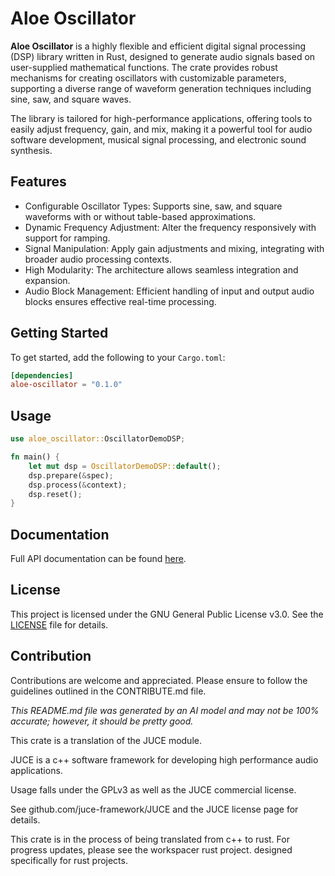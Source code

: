 # Aloe Oscillator

**Aloe Oscillator** is a highly flexible and efficient digital signal processing (DSP) library written in Rust, designed to generate audio signals based on user-supplied mathematical functions. The crate provides robust mechanisms for creating oscillators with customizable parameters, supporting a diverse range of waveform generation techniques including sine, saw, and square waves.

The library is tailored for high-performance applications, offering tools to easily adjust frequency, gain, and mix, making it a powerful tool for audio software development, musical signal processing, and electronic sound synthesis.

## Features

- Configurable Oscillator Types: Supports sine, saw, and square waveforms with or without table-based approximations.
- Dynamic Frequency Adjustment: Alter the frequency responsively with support for ramping.
- Signal Manipulation: Apply gain adjustments and mixing, integrating with broader audio processing contexts.
- High Modularity: The architecture allows seamless integration and expansion.
- Audio Block Management: Efficient handling of input and output audio blocks ensures effective real-time processing.

## Getting Started

To get started, add the following to your `Cargo.toml`:

```toml
[dependencies]
aloe-oscillator = "0.1.0"
```

## Usage

```rust
use aloe_oscillator::OscillatorDemoDSP;

fn main() {
    let mut dsp = OscillatorDemoDSP::default();
    dsp.prepare(&spec);
    dsp.process(&context);
    dsp.reset();
}
```

## Documentation

Full API documentation can be found [here](https://github.com/klebs6/aloe-rs).

## License

This project is licensed under the GNU General Public License v3.0. See the [LICENSE](LICENSE) file for details.

## Contribution

Contributions are welcome and appreciated. Please ensure to follow the guidelines outlined in the CONTRIBUTE.md file.



*This README.md file was generated by an AI model and may not be 100% accurate; however, it should be pretty good.*

This crate is a translation of the JUCE module.

JUCE is a c++ software framework for developing high performance audio applications.

Usage falls under the GPLv3 as well as the JUCE commercial license.

See github.com/juce-framework/JUCE and the JUCE license page for details.

This crate is in the process of being translated from c++ to rust. For progress updates, please see the workspacer rust project. designed specifically for rust projects.
